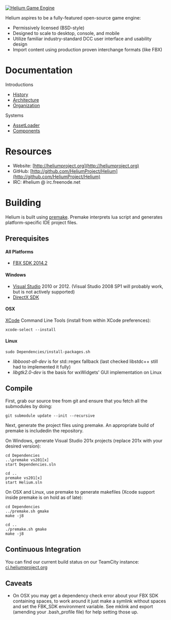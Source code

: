 <a href="http://heliumproject.org/">![Helium Game Engine](https://raw.github.com/HeliumProject/Helium/master/Documentation/Helium.png)</a>

Helium aspires to be a fully-featured open-source game engine:
* Permissively licensed (BSD-style)
* Designed to scale to desktop, console, and mobile
* Utilize familiar industry-standard DCC user interface and usability design
* Import content using production proven interchange formats (like FBX)

# Documentation #

Introductions
* [History](Documentation/Intro-History.md)
* [Architecture](Documentation/Intro-Architecture.md)
* [Organization](Documentation/Intro-Organization.md)

Systems
* [AssetLoader](Documentation/System-AssetLoader.md)
* [Components](Documentation/System-Components.md)

# Resources #

* Website: [http://heliumproject.org](http://heliumproject.org)
* GitHub: [http://github.com/HeliumProject/Helium](http://github.com/HeliumProject/Helium)
* IRC: #helium @ irc.freenode.net

# Building #

Helium is built using [premake](http://industriousone.com/premake).  Premake interprets lua script and generates platform-specific IDE project files.

## Prerequisites ##

#### All Platforms ####
* [FBX SDK 2014.2](http://usa.autodesk.com/adsk/servlet/pc/item?siteID=123112&id=10775847)

#### Windows ####
* [Visual Studio](http://www.visualstudio.com) 2010 or 2012. (Visual Studio 2008 SP1 will probably work, but is not actively supported)
* [DirectX SDK](http://www.microsoft.com/en-us/download/details.aspx?id=23549)

#### OSX ####
[XCode](https://developer.apple.com/xcode) Command Line Tools (install from within XCode preferences):

    xcode-select --install

#### Linux ####

    sudo Dependencies/install-packages.sh

* _libboost-all-dev_ is for std::regex fallback (last checked libstdc++ still had to implemented it fully)
* _libgtk2.0-dev_ is the basis for wxWidgets' GUI implementation on Linux

## Compile ##

First, grab our source tree from git and ensure that you fetch all the submodules by doing:

    git submodule update --init --recursive

Next, generate the project files using premake.  An appropriate build of premake is includedin the repository.

On Windows, generate Visual Studio 201x projects (replace 201x with your desired version):

    cd Dependencies
    ..\premake vs201[x]
    start Dependencies.sln
    
    cd ..
    premake vs201[x]
    start Helium.sln

On OSX and Linux, use premake to generate makefiles (Xcode support inside premake is on hold as of late):

    cd Dependencies
    ../premake.sh gmake
    make -j8
    
    cd ..
    ./premake.sh gmake
    make -j8

## Continuous Integration ##

You can find our current build status on our TeamCity instance: [ci.heliumproject.org](http://ci.heliumproject.org/overview.html?guest=1)

## Caveats ##

* On OSX you may get a dependency check error about your FBX SDK containing spaces, to work around it just make a symlink without spaces and set the FBK_SDK environment variable.  See mklink and export (amending your .bash_profile file) for help setting those up.
